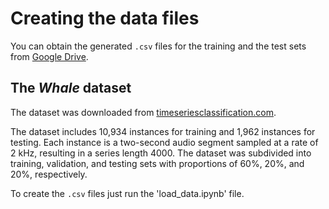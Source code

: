 # Creating the data files

You can obtain the generated `.csv` files for the training and the test sets from [Google Drive](https://drive.google.com/drive/folders/1b2Jph_sFOuSLA0xMeiTpZgLIU1S1ixwZ?usp=sharing).

## The *Whale* dataset

The dataset was downloaded from [timeseriesclassification.com](https://www.timeseriesclassification.com/description.php?Dataset=RightWhaleCalls). 

The dataset includes 10,934 instances for training and 1,962 instances for testing. Each instance is a two-second audio segment sampled at a rate of 2 kHz, resulting in a series length 4000. The dataset was subdivided into training, validation, and testing sets with proportions of 60%, 20%, and 20%, respectively.

To create the `.csv` files just run the 'load_data.ipynb' file. 

